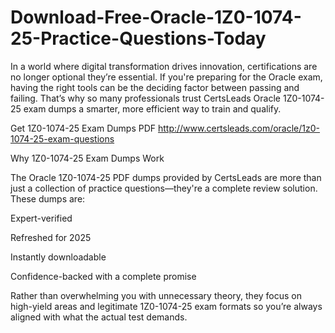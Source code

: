 # Download-Free-Oracle-1Z0-1074-25-Practice-Questions-Today
In a world where digital transformation drives innovation, certifications are no longer optional they’re essential. If you're preparing for the Oracle exam, having the right tools can be the deciding factor between passing and failing. That’s why so many professionals trust CertsLeads Oracle 1Z0-1074-25 exam dumps a smarter, more efficient way to train and qualify.

Get 1Z0-1074-25 Exam Dumps PDF http://www.certsleads.com/oracle/1z0-1074-25-exam-questions

Why 1Z0-1074-25 Exam Dumps Work

The Oracle 1Z0-1074-25 PDF dumps provided by CertsLeads are more than just a collection of practice questions—they're a complete review solution. These dumps are:

Expert-verified

Refreshed for 2025

Instantly downloadable

 Confidence-backed with a complete promise

Rather than overwhelming you with unnecessary theory, they focus on high-yield areas and legitimate 1Z0-1074-25 exam formats so you’re always aligned with what the actual test demands.

 

